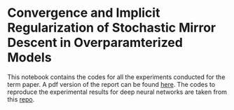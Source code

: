 # Convergence and Implicit Regularization of Stochastic Mirror Descent in Overparamterized Models

This notebook contains the codes for all the experiments conducted for the term paper. A pdf version of the report can be found [here](https://tinyurl.com/yyjeu2xe). The codes to reproduce the experimental results for deep neural networks are taken from this [repo](https://github.com/SahinLale/StochasticMirrorDescent).
